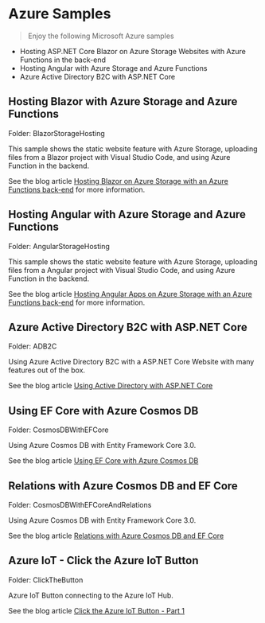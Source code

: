 # Azure Samples

> Enjoy the following Microsoft Azure samples

* Hosting ASP.NET Core Blazor on Azure Storage Websites with Azure Functions in the back-end
* Hosting Angular with Azure Storage and Azure Functions
* Azure Active Directory B2C with ASP.NET Core

## Hosting Blazor with Azure Storage and Azure Functions

Folder: BlazorStorageHosting

This sample shows the static website feature with Azure Storage, uploading files from a Blazor project with Visual Studio Code, and using Azure Function in the backend.

See the blog article [Hosting Blazor on Azure Storage with an Azure Functions back-end](https://csharp.christiannagel.com/2018/07/10/azurestoragestaticwebsite/) for more information.

## Hosting Angular with Azure Storage and Azure Functions

Folder: AngularStorageHosting

This sample shows the static website feature with Azure Storage, uploading files from a Angular project with Visual Studio Code, and using Azure Function in the backend.

See the blog article [Hosting Angular Apps on Azure Storage with an Azure Functions back-end](https://csharp.christiannagel.com/2018/08/08/angularwithazurestorage/) for more information.

## Azure Active Directory B2C with ASP.NET Core

Folder: ADB2C

Using Azure Active Directory B2C with a ASP.NET Core Website with many features out of the box.

See the blog article [Using Active Directory with ASP.NET Core](https://csharp.christiannagel.com/2018/08/01/azureadb2c/)

## Using EF Core with Azure Cosmos DB

Folder: CosmosDBWithEFCore

Using Azure Cosmos DB with Entity Framework Core 3.0.

See the blog article [Using EF Core with Azure Cosmos DB](https://csharp.christiannagel.com/2018/09/05/efcorecosmos/)

## Relations with Azure Cosmos DB and EF Core

Folder: CosmosDBWithEFCoreAndRelations

Using Azure Cosmos DB with Entity Framework Core 3.0.

See the blog article [Relations with Azure Cosmos DB and EF Core](https://csharp.christiannagel.com/2019/04/24/cosmosdbwithefcore/)

## Azure IoT - Click the Azure IoT Button

Folder: ClickTheButton

Azure IoT Button connecting to the Azure IoT Hub.

See the blog article [Click the Azure IoT Button - Part 1]()
